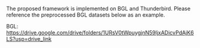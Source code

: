 The proposed framework is implemented on BGL and Thunderbird. Please reference the preprocessed BGL datasets below as an example.

BGL: https://drive.google.com/drive/folders/1URsV0tWpuygjnN59ljxADicvPdAjK6LS?usp=drive_link
